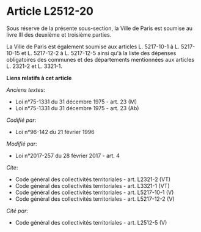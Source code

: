 # Article L2512-20

Sous réserve de la présente sous-section, la Ville de Paris est soumise au livre III des deuxième et troisième parties. 

La Ville de Paris est également soumise aux articles L. 5217-10-1 à L. 5217-10-15 et L. 5217-12-2 à L. 5217-12-5 ainsi qu'à
la liste des dépenses obligatoires des communes et des départements mentionnées aux articles L. 2321-2 et L. 3321-1.

**Liens relatifs à cet article**

_Anciens textes_:

  - Loi n°75-1331 du 31 décembre 1975 - art. 23 (M)
  - Loi n°75-1331 du 31 décembre 1975 - art. 23 (Ab)

_Codifié par_:

  - Loi n°96-142 du 21 février 1996

_Modifié par_:

  - Loi n°2017-257 du 28 février 2017 - art. 4

_Cite_:

  - Code général des collectivités territoriales - art. L2321-2 (VT)
  - Code général des collectivités territoriales - art. L3321-1 (VT)
  - Code général des collectivités territoriales - art. L5217-10-1 (V)
  - Code général des collectivités territoriales - art. L5217-12-2 (V)

_Cité par_:

  - Code général des collectivités territoriales - art. L2512-5 (V)
